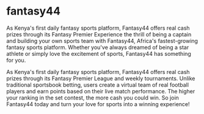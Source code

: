 # fantasy44
As Kenya's first daily fantasy sports platform, Fantasy44 offers real cash prizes through its Fantasy Premier
Experience the thrill of being a captain and building your own sports team with Fantasy44, Africa's fastest-growing fantasy sports platform. Whether you've always dreamed of being a star athlete or simply love the excitement of sports, Fantasy44 has something for you.

As Kenya's first daily fantasy sports platform, Fantasy44 offers real cash prizes through its Fantasy Premier League and weekly tournaments. Unlike traditional sportsbook betting, users create a virtual team of real football players and earn points based on their live match performance. The higher your ranking in the set contest, the more cash you could win. So join Fantasy44 today and turn your love for sports into a winning experience!
